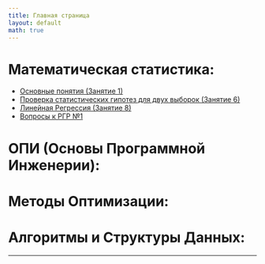 ```yaml
---
title: Главная страница
layout: default
math: true
---
```


# Математическая статистика:


- [Основные понятия (Занятие 1)](./statistics/math_stats_basics)
- [Проверка статистических гипотез для двух выборок (Занятие 6)](./statistics/hyphothesis_lec6)
- [Линейная Регрессия (Занятие 8)](./statistics/hyphothesis_lec6)
- [Вопросы к РГР №1](./statistics/rgr_one)


# ОПИ (Основы Программной Инженерии):
# Методы Оптимизации:
# Алгоритмы и Структуры Данных:

---
